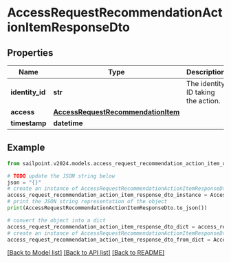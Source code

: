 # AccessRequestRecommendationActionItemResponseDto


## Properties

Name | Type | Description | Notes
------------ | ------------- | ------------- | -------------
**identity_id** | **str** | The identity ID taking the action. | [optional] 
**access** | [**AccessRequestRecommendationItem**](AccessRequestRecommendationItem.md) |  | [optional] 
**timestamp** | **datetime** |  | [optional] 

## Example

```python
from sailpoint.v2024.models.access_request_recommendation_action_item_response_dto import AccessRequestRecommendationActionItemResponseDto

# TODO update the JSON string below
json = "{}"
# create an instance of AccessRequestRecommendationActionItemResponseDto from a JSON string
access_request_recommendation_action_item_response_dto_instance = AccessRequestRecommendationActionItemResponseDto.from_json(json)
# print the JSON string representation of the object
print(AccessRequestRecommendationActionItemResponseDto.to_json())

# convert the object into a dict
access_request_recommendation_action_item_response_dto_dict = access_request_recommendation_action_item_response_dto_instance.to_dict()
# create an instance of AccessRequestRecommendationActionItemResponseDto from a dict
access_request_recommendation_action_item_response_dto_from_dict = AccessRequestRecommendationActionItemResponseDto.from_dict(access_request_recommendation_action_item_response_dto_dict)
```
[[Back to Model list]](../README.md#documentation-for-models) [[Back to API list]](../README.md#documentation-for-api-endpoints) [[Back to README]](../README.md)


